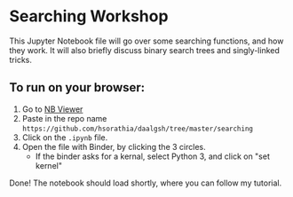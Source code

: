# Searching Workshop

This Jupyter Notebook file will go over some searching functions, and how they
work. It will also briefly discuss binary search trees and singly-linked tricks.

## To run on your browser:
1. Go to [NB Viewer](https://nbviewer.jupyter.org/)
2. Paste in the repo name `https://github.com/hsorathia/daalgsh/tree/master/searching`
3. Click on the `.ipynb` file.
4. Open the file with Binder, by clicking the 3 circles.
   - If the binder asks for a kernal, select Python 3, and click on "set kernel"

Done! The notebook should load shortly, where you can follow my tutorial.
